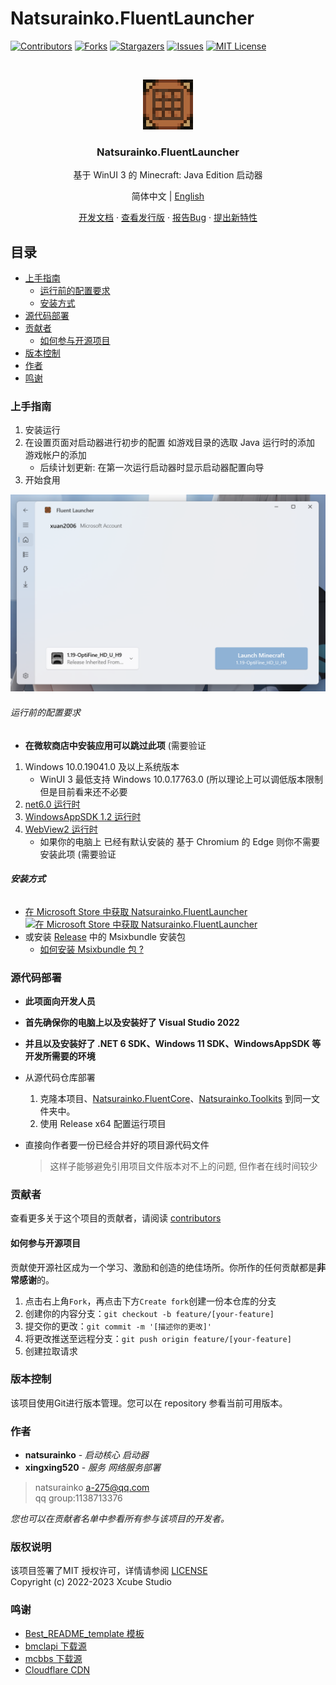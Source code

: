 # Natsurainko.FluentLauncher

<!-- PROJECT SHIELDS -->

[![Contributors][contributors-shield]][contributors-url]
[![Forks][forks-shield]][forks-url]
[![Stargazers][stars-shield]][stars-url]
[![Issues][issues-shield]][issues-url]
[![MIT License][license-shield]][license-url]

<!-- PROJECT LOGO -->
<br />

<p align="center">
  <a href="https://github.com/Xcube-Studio/Natsurainko.FluentLauncher/">
    <img src="docs/images/AppIcon.png" alt="Logo" width="80" height="80">
  </a>

  <h3 align="center">Natsurainko.FluentLauncher</h3>
  <p align="center">
    基于 WinUI 3 的 Minecraft: Java Edition 启动器
    <br />
    <p align="center">
      简体中文 |
      <a href="https://github.com/Xcube-Studio/Natsurainko.FluentLauncher/docs/README_EN.md">English</a>
    </p>
    <p align="center">
      <a href="https://github.com/Xcube-Studio/Natsurainko.FluentLauncher">开发文档</a>
      ·
      <a href="https://github.com/Xcube-Studio/Natsurainko.FluentLauncher/releases">查看发行版</a>
      ·
      <a href="https://github.com/Xcube-Studio/Natsurainko.FluentLauncher/issues">报告Bug</a>
      ·
      <a href="https://github.com/Xcube-Studio/Natsurainko.FluentLauncher/issues">提出新特性</a>
    </p>
  </p>
</p>


## 目录

- [上手指南](#上手指南)
  - [运行前的配置要求](#运行前的配置要求)
  - [安装方式](#安装方式)
- [源代码部署](#源代码部署)
- [贡献者](#贡献者)
  - [如何参与开源项目](#如何参与开源项目)
- [版本控制](#版本控制)
- [作者](#作者)
- [鸣谢](#鸣谢)

### 上手指南
  
1. 安装运行
2. 在设置页面对启动器进行初步的配置 如游戏目录的选取 Java 运行时的添加 游戏帐户的添加
    + 后续计划更新: 在第一次运行启动器时显示启动器配置向导
3. 开始食用

<a href="https://github.com/Xcube-Studio/Natsurainko.FluentLauncher/">
  <img src="docs/images/Main.png" alt="main">
</a>

###### 运行前的配置要求
+ **在微软商店中安装应用可以跳过此项** (需要验证

1. Windows 10.0.19041.0 及以上系统版本
    + WinUI 3 最低支持 Windows 10.0.17763.0 (所以理论上可以调低版本限制 但是目前看来还不必要
2. [net6.0 运行时](https://dotnet.microsoft.com/zh-cn/download/dotnet/6.0)
3. [WindowsAppSDK 1.2 运行时](https://learn.microsoft.com/zh-cn/windows/apps/windows-app-sdk/downloads)
4. [WebView2 运行时](https://developer.microsoft.com/zh-cn/microsoft-edge/webview2/consumer/)
    + 如果你的电脑上 已经有默认安装的 基于 Chromium 的 Edge 则你不需要安装此项 (需要验证

###### **安装方式**

+ [在 Microsoft Store 中获取 Natsurainko.FluentLauncher](https://apps.microsoft.com/store/detail/natsuriankofluentlauncher/9p4nqqxq942p?hl=zh-cn&gl=cn)  
 [![在 Microsoft Store 中获取 Natsurainko.FluentLauncher](https://user-images.githubusercontent.com/76810494/189479518-fc0f18a9-b0a4-4a63-8e7b-27a4284d93af.png)](https://apps.microsoft.com/store/detail/natsuriankofluentlauncher/9p4nqqxq942p?hl=zh-cn&gl=cn)
+ 或安装 [Release](https://github.com/Xcube-Studio/Natsurainko.FluentLauncher/releases) 中的 Msixbundle 安装包
    + [如何安装 Msixbundle 包 ?](https://github.com/Xcube-Studio/Natsurainko.FluentLauncher/wiki/%E5%A6%82%E4%BD%95%E5%AE%89%E8%A3%85-Msixbundle-%E5%8C%85)

### 源代码部署
+ **此项面向开发人员**
+ **首先确保你的电脑上以及安装好了 Visual Studio 2022**
+ **并且以及安装好了 .NET 6 SDK、Windows 11 SDK、WindowsAppSDK 等开发所需要的环境**

+ 从源代码仓库部署
  1. 克隆本项目、[Natsurainko.FluentCore](https://github.com/Xcube-Studio/Natsurainko.FluentCore)、[Natsurainko.Toolkits](https://github.com/natsurainko/Natsurainko.Toolkits) 到同一文件夹中。 
  2. 使用 Release x64 配置运行项目 

+ 直接向作者要一份已经合并好的项目源代码文件
  > 这样子能够避免引用项目文件版本对不上的问题, 但作者在线时间较少

### 贡献者

查看更多关于这个项目的贡献者，请阅读 [contributors](https://github.com/Xcube-Studio/Natsurainko.FluentLauncher/graphs/contributors) 

#### 如何参与开源项目

贡献使开源社区成为一个学习、激励和创造的绝佳场所。你所作的任何贡献都是**非常感谢**的。

1. 点击右上角`Fork`，再点击下方`Create fork`创建一份本仓库的分支
2. 创建你的内容分支：`git checkout -b feature/[your-feature]`
3. 提交你的更改：`git commit -m '[描述你的更改]'`
4. 将更改推送至远程分支：`git push origin feature/[your-feature]`
5. 创建拉取请求

### 版本控制

该项目使用Git进行版本管理。您可以在 repository 参看当前可用版本。

### 作者

* **natsurainko** - *启动核心 启动器*
* **xingxing520** - *服务 网络服务部署*

> natsurainko a-275@qq.com  
> qq group:1138713376

*您也可以在贡献者名单中参看所有参与该项目的开发者。*

### 版权说明

该项目签署了MIT 授权许可，详情请参阅 [LICENSE](LICENSE)  
Copyright (c) 2022-2023 Xcube Studio

### 鸣谢

- [Best_README_template 模板](https://github.com/shaojintian/Best_README_template)
- [bmclapi 下载源](https://bmclapidoc.bangbang93.com/)
- [mcbbs 下载源](https://download.mcbbs.net)
- [Cloudflare CDN](https://www.cloudflare.com)


<!-- links -->
[your-project-path]:Xcube-Studio/Natsurainko.FluentLauncher
[contributors-shield]: https://img.shields.io/github/contributors/Xcube-Studio/Natsurainko.FluentLauncher.svg?style=flat-square
[contributors-url]: https://github.com/Xcube-Studio/Natsurainko.FluentLauncher/graphs/contributors
[forks-shield]: https://img.shields.io/github/forks/Xcube-Studio/Natsurainko.FluentLauncher.svg?style=flat-square
[forks-url]: https://github.com/Xcube-Studio/Natsurainko.FluentLauncher/network/members
[stars-shield]: https://img.shields.io/github/stars/Xcube-Studio/Natsurainko.FluentLauncher.svg?style=flat-square
[stars-url]: https://github.com/Xcube-Studio/Natsurainko.FluentLauncher/stargazers
[issues-shield]: https://img.shields.io/github/issues/Xcube-Studio/Natsurainko.FluentLauncher.svg?style=flat-square
[issues-url]: https://img.shields.io/github/issues/Xcube-Studio/Natsurainko.FluentLauncher.svg
[license-shield]: https://img.shields.io/github/license/Xcube-Studio/Natsurainko.FluentLauncher.svg?style=flat-square
[license-url]: https://github.com/Xcube-Studio/Natsurainko.FluentLauncher/blob/master/LICENSE.txt
